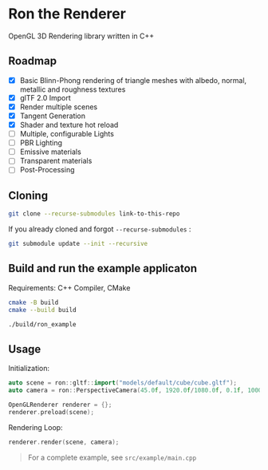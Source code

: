 # Ron the Renderer

OpenGL 3D Rendering library written in C++

## Roadmap

- [x] Basic Blinn-Phong rendering of triangle meshes with albedo, normal, metallic and roughness textures
- [x] glTF 2.0 Import
- [x] Render multiple scenes
- [x] Tangent Generation
- [x] Shader and texture hot reload
- [ ] Multiple, configurable Lights
- [ ] PBR Lighting
- [ ] Emissive materials
- [ ] Transparent materials
- [ ] Post-Processing

## Cloning

```sh
git clone --recurse-submodules link-to-this-repo
```

If you already cloned and forgot `--recurse-submodules` :

```sh
git submodule update --init --recursive
```

## Build and run the example applicaton

Requirements: C++ Compiler, CMake

```sh
cmake -B build
cmake --build build

./build/ron_example
```

## Usage

Initialization:

```CPP
auto scene = ron::gltf::import("models/default/cube/cube.gltf");
auto camera = ron::PerspectiveCamera(45.0f, 1920.0f/1080.0f, 0.1f, 1000.0f);

OpenGLRenderer renderer = {};
renderer.preload(scene);
```

Rendering Loop:

```CPP
renderer.render(scene, camera);
```

> For a complete example, see `src/example/main.cpp`
